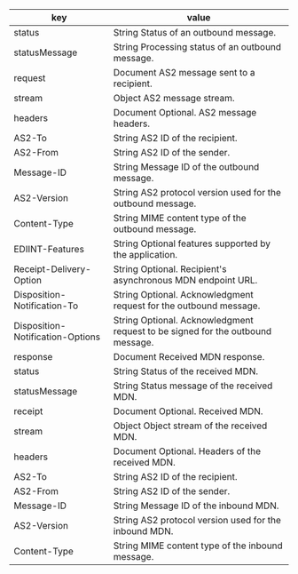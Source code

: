 | **key**                            | **value**                                                                        |
|------------------------------------|----------------------------------------------------------------------------------|
| status                             | String Status of an outbound message\.                                           |
| statusMessage                      | String Processing status of an outbound message\.                                |
| request                            | Document AS2 message sent to a recipient\.                                       |
| stream                             | Object AS2 message stream\.                                                      |
| headers                            | Document Optional\. AS2 message headers\.                                        |
| AS2\-To                            | String AS2 ID of the recipient\.                                                 |
| AS2\-From                          | String AS2 ID of the sender\.                                                    |
| Message\-ID                        | String Message ID of the outbound message\.                                      |
| AS2\-Version                       | String AS2 protocol version used for the outbound message\.                      |
| Content\-Type                      | String MIME content type of the outbound message\.                               |
| EDIINT\-Features                   | String Optional features supported by the application\.                          |
| Receipt\-Delivery\-Option          | String Optional\. Recipient's asynchronous MDN endpoint URL\.                    |
| Disposition\-Notification\-To      | String Optional\. Acknowledgment request for the outbound message\.              |
| Disposition\-Notification\-Options | String Optional\. Acknowledgment request to be signed for the outbound message\. |
| response                           | Document Received MDN response\.                                                 |
| status                             | String Status of the received MDN\.                                              |
| statusMessage                      | String Status message of the received MDN\.                                      |
| receipt                            | Document Optional\. Received MDN\.                                               |
| stream                             | Object Object stream of the received MDN\.                                       |
| headers                            | Document Optional\. Headers of the received MDN\.                                |
| AS2\-To                            | String AS2 ID of the recipient\.                                                 |
| AS2\-From                          | String AS2 ID of the sender\.                                                    |
| Message\-ID                        | String Message ID of the inbound MDN\.                                           |
| AS2\-Version                       | String AS2 protocol version used for the inbound MDN\.                           |
| Content\-Type                      | String MIME content type of the inbound message\.                                |
